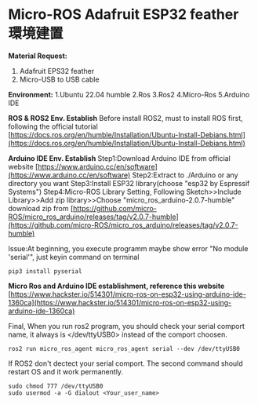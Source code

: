 # **Micro-ROS Adafruit ESP32 feather 環境建置**

**Material Request:**
1. Adafruit EPS32 feather
2. Micro-USB to USB cable


**Environment:**
1.Ubuntu 22.04 humble
2.Ros
3.Ros2
4.Micro-Ros
5.Arduino IDE



**ROS & ROS2 Env. Establish**
Before install ROS2, must to install ROS first, following the official tutorial [https://docs.ros.org/en/humble/Installation/Ubuntu-Install-Debians.html](https://docs.ros.org/en/humble/Installation/Ubuntu-Install-Debians.html) 


**Arduino IDE Env. Establish**
Step1:Download Arduino IDE from official website [https://www.arduino.cc/en/software](https://www.arduino.cc/en/software)
Step2:Extract to ./Arduino or any directory you want
Step3:Install ESP32 library(choose "esp32 by Espressif Systems")
Step4:Micro-ROS Library Setting, Following Sketch>>Include Library>>Add zip library>>Choose "micro_ros_arduino-2.0.7-humble" download zip from [https://github.com/micro-ROS/micro_ros_arduino/releases/tag/v2.0.7-humble](https://github.com/micro-ROS/micro_ros_arduino/releases/tag/v2.0.7-humble)

Issue:At beginning, you execute programm maybe show error "No module 'serial'", just keyin command on terminal 
```
pip3 install pyserial
```



**Micro Ros and Arduino IDE establishment, reference this website**
[https://www.hackster.io/514301/micro-ros-on-esp32-using-arduino-ide-1360ca](https://www.hackster.io/514301/micro-ros-on-esp32-using-arduino-ide-1360ca)


Final, When you run ros2 program, you should check your serial comport name, it always is </dev/ttyUSB0> instead of the comport choosen.

```
ros2 run micro_ros_agent micro_ros_agent serial --dev /dev/ttyUSB0
```

If ROS2 don't dectect your serial comport. The second command should restart OS and it work permanently.
```
sudo chmod 777 /dev/ttyUSB0
sudo usermod -a -G dialout <Your_user_name>
```







